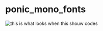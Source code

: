 # ponic_mono_fonts
![this is what looks when this shouw codes](https://raw.githubusercontent.com/Princess-Sunset-Shimmer/ponic_mono_fonts/main/177U5TR4T102_I.jpeg)
